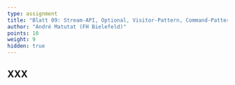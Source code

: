 ```yaml
---
type: assignment
title: "Blatt 09: Stream-API, Optional, Visitor-Pattern, Command-Pattern"
author: "André Matutat (FH Bielefeld)"
points: 10
weight: 9
hidden: true
---
```



## XXX
